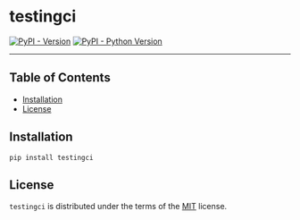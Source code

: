 # testingci

[![PyPI - Version](https://img.shields.io/pypi/v/testingci.svg)](https://pypi.org/project/testingci)
[![PyPI - Python Version](https://img.shields.io/pypi/pyversions/testingci.svg)](https://pypi.org/project/testingci)

-----

## Table of Contents

- [Installation](#installation)
- [License](#license)

## Installation

```console
pip install testingci
```

## License

`testingci` is distributed under the terms of the [MIT](https://spdx.org/licenses/MIT.html) license.
